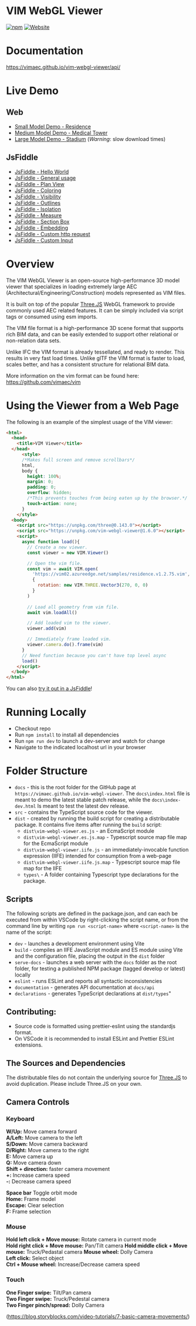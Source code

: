 # VIM WebGL Viewer

[![npm](https://img.shields.io/npm/v/vim-webgl-viewer)](https://npmjs.com/package/vim-webgl-viewer)
[![Website](https://img.shields.io/website?url=https%3A%2F%2Fvimaec.github.io%2Fvim-webgl-viewer)](https://vimaec.github.io/vim-webgl-viewer/)

# Documentation

https://vimaec.github.io/vim-webgl-viewer/api/

# Live Demo

## Web
- [Small Model Demo - Residence](https://vimaec.github.io/vim-webgl-viewer)
- [Medium Model Demo - Medical Tower](https://vimaec.github.io/vim-webgl-viewer?vim=https://vim02.azureedge.net/samples/skanska.vim)
- [Large Model Demo - Stadium](https://vimaec.github.io/vim-webgl-viewer?vim=https://vim02.azureedge.net/samples/stadium.vim) (_Warning_: slow download times)

## JsFiddle
- [JsFiddle - Hello World](https://jsfiddle.net/simon_vimaec/oym1L2ar/)
- [JsFiddle - General usage](https://jsfiddle.net/simon_vimaec/5hL06tvp/)
- [JsFiddle - Plan View](https://jsfiddle.net/simon_vimaec/hLp62f50/)
- [JsFiddle - Coloring](https://jsfiddle.net/simon_vimaec/pcLdzvne/)
- [JsFiddle - Visibility](https://jsfiddle.net/simon_vimaec/j5uhyp7k)
- [JsFiddle - Outlines](https://jsfiddle.net/simon_vimaec/nfLsab8k/)
- [JsFiddle - Isolation](https://jsfiddle.net/simon_vimaec/amp65cb8/)
- [JsFiddle - Measure](https://jsfiddle.net/simon_vimaec/anLh63tv/)
- [JsFiddle - Section Box](https://jsfiddle.net/simon_vimaec/ryeu9L40/)
- [JsFiddle - Embedding](https://jsfiddle.net/simon_vimaec/wd4zr6hq)
- [JsFiddle - Custom http request](https://jsfiddle.net/simon_vimaec/k5jn9sd8/)
- [JsFiddle - Custom Input](https://jsfiddle.net/simon_vimaec/ow82jmLv/)


# Overview

The VIM WebGL Viewer is an open-source high-performance 3D model viewer that specializes
in loading extremely large AEC (Architectural/Engineering/Construction)
models represented as VIM files.

It is built on top of the popular [Three.JS](https://threejs.org) WebGL framework to provide commonly used AEC related features.
It can be simply included via script tags or consumed using esm imports.

The VIM file format is a high-performance 3D scene format that supports rich BIM data, and can be easily extended to support
other relational or non-relation data sets.

Unlike IFC the VIM format is already tessellated, and ready to render. This results in very fast load times. Unlike glTF the VIM format is faster to load, scales better, and has a consistent structure for relational BIM data.

More information on the vim format can be found here: https://github.com/vimaec/vim

# Using the Viewer from a Web Page

The following is an example of the simplest usage of the VIM viewer:

```html
<html>
  <head>
    <title>VIM Viewer</title>
  </head>
      <style>
      /*Makes full screen and remove scrollbars*/
      html,
      body {
        height: 100%;
        margin: 0;
        padding: 0;
        overflow: hidden;
        /*This prevents touches from being eaten up by the browser.*/
        touch-action: none;
      }
    </style>
  <body>
    <script src="https://unpkg.com/three@0.143.0"></script>
    <script src="https://unpkg.com/vim-webgl-viewer@1.6.0"></script>
    <script>
	  async function load(){
		// Create a new viewer. 
		const viewer = new VIM.Viewer()

		// Open the vim file.
		const vim = await VIM.open(
		  'https://vim02.azureedge.net/samples/residence.v1.2.75.vim',
		  {
		    rotation: new VIM.THREE.Vector3(270, 0, 0)
		  }
		)
		  
		// Load all geometry from vim file.
		await vim.loadAll()

		// Add loaded vim to the viewer.
		viewer.add(vim)

		// Immediately frame loaded vim.
		viewer.camera.do().frame(vim)
	  }
	  // Need function because you can't have top level async
	  load()
    </script>
  </body>
</html>

```

You can also [try it out in a JsFiddle](https://jsfiddle.net/simon_vimaec/oym1L2ar/)!

# Running Locally

- Checkout repo
- Run `npm install` to install all dependencies
- Run `npm run dev` to launch a dev-server and watch for change
- Navigate to the indicated localhost url in your browser

# Folder Structure

- `docs` - this is the root folder for the GitHub page at `https://vimaec.github.io/vim-webgl-viewer`. The `docs\index.html` file is meant to demo the latest stable patch release, while the `docs\index-dev.html` Is meant to test the latest dev release.
- `src` - contains the TypeScript source code for the viewer.
- `dist` - created by running the build script for creating a
  distributable package. It contains five items after running the `build` script:
  - `dist\vim-webgl-viewer.es.js` - an EcmaScript module
  - `dist\vim-webgl-viewer.es.js.map` - Typescript source map file map for the EcmaScript module
  - `dist\vim-webgl-viewer.iife.js` - an immediately-invocable function expression (IIFE) intended for consumption from a web-page
  - `dist\vim-webgl-viewer.iife.js.map` - Typescript source map file map for the IIFE
  - `types\` - A folder containing Typescript type declarations for the package.

## Scripts

The following scripts are defined in the package.json, and can each be executed from within VSCode by right-clicking the script name, or from the command line by writing `npm run <script-name>` where `<script-name>` is the name of the script:

- `dev` - launches a development environment using Vite
- `build` - compiles an IIFE JavaScript module and ES module using Vite and the configuration file, placing the output in the `dist` folder
- `serve-docs` - launches a web server with the `docs` folder as the root folder, for testing a published NPM package (tagged develop or latest) locally
- `eslint` - runs ESLint and reports all syntactic inconsistencies
- `documentation` - generates API documentation at `docs/api`
- `declarations` - generates TypeScript declarations at `dist/types`"

## Contributing:

- Source code is formatted using prettier-eslint using the standardjs format.
- On VSCode it is recommended to install ESLint and Prettier ESLint extensions.

## The Sources and Dependencies

The distributable files do not contain the underlying source for [Three.JS](https://threejs.org) to avoid duplication. Please include Three.JS on your own.

## Camera Controls

### Keyboard

**W/Up:** Move camera forward  
**A/Left:** Move camera to the left  
**S/Down:** Move camera backward  
**D/Right:** Move camera to the right  
**E:** Move camera up  
**Q:** Move camera down  
**Shift + direction:** faster camera movement  
**+:** Increase camera speed  
**-:** Decrease camera speed

**Space bar** Toggle orbit mode  
**Home:** Frame model  
**Escape:** Clear selection  
**F:** Frame selection

### Mouse

**Hold left click + Move mouse:** Rotate camera in current mode  
**Hold right click + Move mouse:** Pan/Tilt camera
**Hold middle click + Move mouse:** Truck/Pedastal camera
**Mouse wheel:** Dolly Camera  
**Left click:** Select object  
**Ctrl + Mouse wheel:** Increase/Decrease camera speed

### Touch

**One Finger swipe:** Tilt/Pan camera  
**Two Finger swipe:** Truck/Pedestal camera  
**Two Finger pinch/spread:** Dolly Camera

(https://blog.storyblocks.com/video-tutorials/7-basic-camera-movements/)

